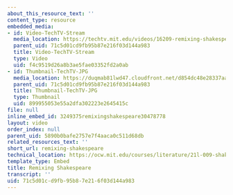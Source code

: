 ```yaml
---
about_this_resource_text: ''
content_type: resource
embedded_media:
- id: Video-TechTV-Stream
  media_location: https://techtv.mit.edu/videos/16209-remixing-shakespeare-mit-communications-forum
  parent_uid: 71c5d01cd9fb95b87e216f03d144a983
  title: Video-TechTV-Stream
  type: Video
  uid: f4c9519d26a8b3ae5fae03352fd2a0ab
- id: Thumbnail-TechTV-JPG
  media_location: https://duqmab81lwd47.cloudfront.net/d854dc48e28337aa3300b0077c49fccd/thumbnails/16209/jumbo.jpg
  parent_uid: 71c5d01cd9fb95b87e216f03d144a983
  title: Thumbnail-TechTV-JPG
  type: Thumbnail
  uid: 899955053e55a2dfa302223e2645415c
file: null
inline_embed_id: 3249375remixingshakespeare30478778
layout: video
order_index: null
parent_uid: 5890b0bafe2757e7f4aaca0c511d68db
related_resources_text: ''
short_url: remixing-shakespeare
technical_location: https://ocw.mit.edu/courses/literature/21l-009-shakespeare-spring-2004/related-resources/remixing-shakespeare
template_type: Embed
title: Remixing Shakespeare
transcript: ''
uid: 71c5d01c-d9fb-95b8-7e21-6f03d144a983
---
```

